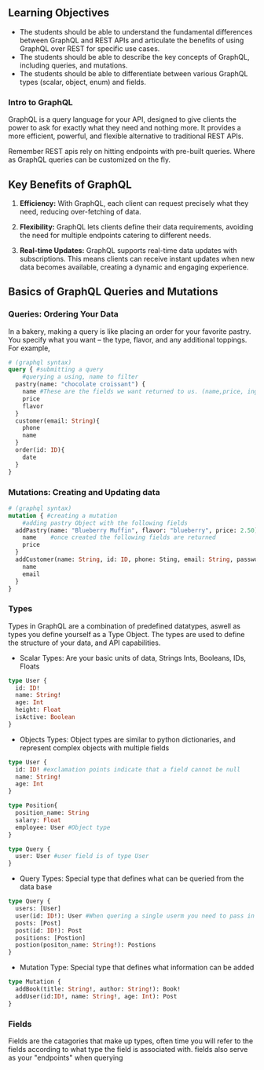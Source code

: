 ## Learning Objectives

- The students should be able to understand the fundamental differences between GraphQL and REST APIs and articulate the benefits of using GraphQL over REST for specific use cases.
- The students should be able to describe the key concepts of GraphQL, including queries, and mutations.
- The students should be able to differentiate between various GraphQL types (scalar, object, enum) and fields.

### Intro to GraphQL

GraphQL is a query language for your API, designed to give clients the power to ask for exactly what they need and nothing more. It provides a more efficient, powerful, and flexible alternative to traditional REST APIs.

Remember REST apis rely on hitting endpoints with pre-built queries. Where as GraphQL queries can be customized on the fly.

## Key Benefits of GraphQL

1. **Efficiency:** With GraphQL, each client can request precisely what they need, reducing over-fetching of data. 

2. **Flexibility:** GraphQL lets clients define their data requirements, avoiding the need for multiple endpoints catering to different needs. 

3. **Real-time Updates:** GraphQL supports real-time data updates with subscriptions. This means clients can receive instant updates when new data becomes available, creating a dynamic and engaging experience.

## Basics of GraphQL Queries and Mutations

### **Queries: Ordering Your Data**

In a bakery, making a query is like placing an order for your favorite pastry. You specify what you want – the type, flavor, and any additional toppings. For example,

```graphql
# (graphql syntax)
query { #submitting a query
    #querying a using, name to filter
  pastry(name: "chocolate croissant") { 
    name #These are the fields we want returned to us. (name,price, ingredients)
    price
    flavor
  }
  customer(email: String){
    phone
    name
  }
  order(id: ID){
    date
  }
}
```
### Mutations: Creating and Updating data

```graphql
# (graphql syntax)
mutation { #creating a mutation
    #adding pastry Object with the following fields
  addPastry(name: "Blueberry Muffin", flavor: "blueberry", price: 2.50) {
    name    #once created the following fields are returned
    price
  }
  addCustomer(name: String, id: ID, phone: Sting, email: String, password: String){
    name
    email
  }
}
```

### Types

Types in GraphQL are a combination of predefined datatypes, aswell as types you define yourself as a Type Object. The types are used to define the structure of your data, and API capabilities.


- Scalar Types: Are your basic units of data, Strings Ints, Booleans, IDs, Floats

```graphQL
type User {
  id: ID!
  name: String!
  age: Int
  height: Float
  isActive: Boolean
}
```
- Objects Types: Object types are similar to python dictionaries, and represent complex objects with multiple fields

```graphQL
type User {
  id: ID! #exclamation points indicate that a field cannot be null
  name: String!
  age: Int
}

type Position{
  position_name: String
  salary: Float
  employee: User #Object type
}

type Query {
  user: User #user field is of type User
}
```

- Query Types: Special type that defines what can be queried from the data base

```graphQL
type Query {
  users: [User]
  user(id: ID!): User #When quering a single userm you need to pass in an id 
  posts: [Post]
  post(id: ID!): Post
  positions: [Postion]
  postion(positon_name: String!): Postions
}
```
- Mutation Type: Special type that defines what information can be added

```graphQL
type Mutation {
  addBook(title: String!, author: String!): Book!
  addUser(id:ID!, name: String!, age: Int): Post
}
```

### Fields

Fields are the catagories that make up types, often time you will refer to the fields according to what type the field is associated with. fields also serve as your "endpoints" when querying
